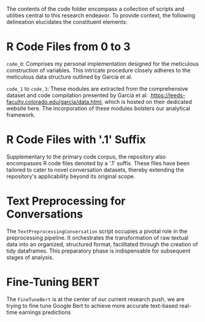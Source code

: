 The contents of the code folder encompass a collection of scripts and utilities central to this research endeavor. To provide context, the following delineation elucidates the constituent elements:

# R Code Files from 0 to 3  
`code_0`: Comprises my personal implementation designed for the meticulous construction of variables. This intricate procedure closely adheres to the meticulous data structure outlined by García et al.

`code_1` to `code_3`: These modules are extracted from the comprehensive dataset and code compilation presented by García et al: .https://leeds-faculty.colorado.edu/garcia/data.html, which is hosted on their dedicated website here. The incorporation of these modules bolsters our analytical framework.

# R Code Files with '.1' Suffix  
Supplementary to the primary code corpus, the repository also encompasses R code files denoted by a '.1' suffix. These files have been tailored to cater to novel conversation datasets, thereby extending the repository's applicability beyond its original scope.

# Text Preprocessing for Conversations  
The `TextPreprocessingConversation` script occupies a pivotal role in the preprocessing pipeline. It orchestrates the transformation of raw textual data into an organized, structured format, facilitated through the creation of tidy dataframes. This preparatory phase is indispensable for subsequent stages of analysis.

# Fine-Tuning BERT 
The `FineTuneBert` is at the center of our current research push, we are trying to fine tune Google Bert to achieve more accurate text-based real-time earnings predictions
